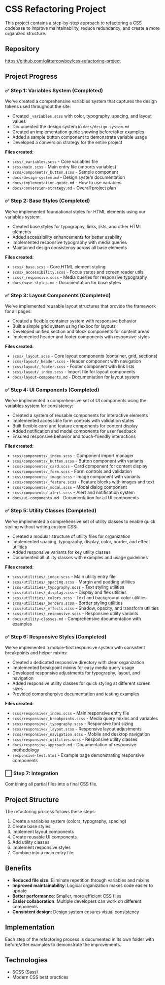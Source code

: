 # CSS Refactoring Project

This project contains a step-by-step approach to refactoring a CSS codebase to improve maintainability, reduce redundancy, and create a more organized structure.

## Repository
https://github.com/glittercowboy/css-refactoring-project

## Project Progress

### ✅ Step 1: Variables System (Completed)
We've created a comprehensive variables system that captures the design tokens used throughout the site:

- Created `_variables.scss` with color, typography, spacing, and layout values
- Documented the design system in `docs/design-system.md`
- Created an implementation guide showing before/after examples
- Added a sample button component to demonstrate variable usage
- Developed a conversion strategy for the entire project

**Files created:**
- `scss/_variables.scss` - Core variables file
- `scss/main.scss` - Main entry file (imports variables)
- `scss/components/_button.scss` - Sample component
- `docs/design-system.md` - Design system documentation
- `docs/implementation-guide.md` - How to use variables 
- `docs/conversion-strategy.md` - Overall project plan

### ✅ Step 2: Base Styles (Completed)
We've implemented foundational styles for HTML elements using our variables system:

- Created base styles for typography, links, lists, and other HTML elements
- Added accessibility enhancements for better usability
- Implemented responsive typography with media queries
- Maintained design consistency across all base elements

**Files created:**
- `scss/_base.scss` - Core HTML element styling
- `scss/_accessibility.scss` - Focus states and screen reader utils
- `scss/_responsive.scss` - Media queries for responsive typography
- `docs/base-styles.md` - Documentation for base styles

### ✅ Step 3: Layout Components (Completed)
We've implemented reusable layout structures that provide the framework for all pages:

- Created a flexible container system with responsive behavior
- Built a simple grid system using flexbox for layouts
- Developed unified section and block components for content areas
- Implemented header and footer components with responsive styles

**Files created:**
- `scss/_layout.scss` - Core layout components (container, grid, sections)
- `scss/layout/_header.scss` - Header component with navigation
- `scss/layout/_footer.scss` - Footer component with link lists
- `scss/layout/_index.scss` - Import file for layout components
- `docs/layout-components.md` - Documentation for layout system

### ✅ Step 4: UI Components (Completed)
We've implemented a comprehensive set of UI components using the variables system for consistency:

- Created a system of reusable components for interactive elements
- Implemented accessible form controls with validation states
- Built flexible card and feature components for content display
- Added notification and modal components for user feedback
- Ensured responsive behavior and touch-friendly interactions

**Files created:**
- `scss/components/_index.scss` - Component import manager
- `scss/components/_button.scss` - Button component with variants
- `scss/components/_card.scss` - Card component for content display
- `scss/components/_form.scss` - Form controls and validation
- `scss/components/_image.scss` - Image component with variants
- `scss/components/_feature.scss` - Feature blocks with images and text
- `scss/components/_modal.scss` - Modal dialog component
- `scss/components/_alert.scss` - Alert and notification system
- `docs/ui-components.md` - Documentation for all UI components

### ✅ Step 5: Utility Classes (Completed)
We've implemented a comprehensive set of utility classes to enable quick styling without writing custom CSS:

- Created a modular structure of utility files for organization
- Implemented spacing, typography, display, color, border, and effect utilities
- Added responsive variants for key utility classes
- Documented all utility classes with examples and usage guidelines

**Files created:**
- `scss/utilities/_index.scss` - Main utility entry file
- `scss/utilities/_spacing.scss` - Margin and padding utilities
- `scss/utilities/_typography.scss` - Text styling utilities
- `scss/utilities/_display.scss` - Display and flex utilities
- `scss/utilities/_colors.scss` - Text and background color utilities
- `scss/utilities/_borders.scss` - Border styling utilities
- `scss/utilities/_effects.scss` - Shadow, opacity, and transform utilities
- `scss/utilities/_responsive.scss` - Responsive utility variants
- `docs/utility-classes.md` - Comprehensive documentation with examples

### ✅ Step 6: Responsive Styles (Completed)
We've implemented a mobile-first responsive system with consistent breakpoints and helper mixins:

- Created a dedicated responsive directory with clear organization
- Implemented breakpoint mixins for easy media query usage
- Developed responsive adjustments for typography, layout, and navigation
- Added responsive utility classes for quick styling at different screen sizes
- Provided comprehensive documentation and testing examples

**Files created:**
- `scss/responsive/_index.scss` - Main responsive entry file
- `scss/responsive/_breakpoints.scss` - Media query mixins and variables
- `scss/responsive/_typography.scss` - Responsive font sizing
- `scss/responsive/_layout.scss` - Responsive layout adjustments
- `scss/responsive/_navigation.scss` - Mobile and desktop navigation
- `scss/responsive/_utilities.scss` - Responsive utility classes
- `docs/responsive-approach.md` - Documentation of responsive methodology
- `responsive-test.html` - Example page demonstrating responsive components

### ⬜ Step 7: Integration
Combining all partial files into a final CSS file.

## Project Structure

The refactoring process follows these steps:

1. Create a variables system (colors, typography, spacing)
2. Create base styles 
3. Implement layout components
4. Create reusable UI components
5. Add utility classes
6. Implement responsive styles
7. Combine into a main entry file

## Benefits

- **Reduced file size**: Eliminate repetition through variables and mixins
- **Improved maintainability**: Logical organization makes code easier to update
- **Better performance**: Smaller, more efficient CSS files
- **Easier collaboration**: Multiple developers can work on different components
- **Consistent design**: Design system ensures visual consistency

## Implementation

Each step of the refactoring process is documented in its own folder with before/after examples to demonstrate the improvements.

## Technologies

- SCSS (Sass)
- Modern CSS best practices
